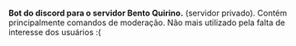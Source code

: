 **Bot do discord para o servidor Bento Quirino.** (servidor privado).
Contém principalmente comandos de moderação.
Não mais utilizado pela falta de interesse dos usuários :(
